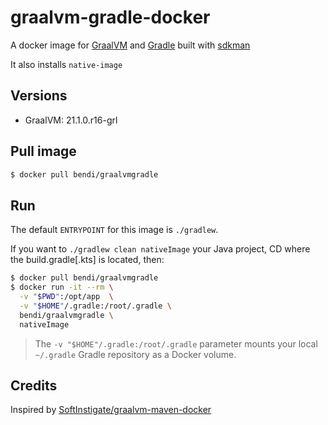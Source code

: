 # graalvm-gradle-docker

A docker image for [GraalVM](https://graalvm.org) and [Gradle](https://gradle.org) built with [sdkman](https://sdkman.io)

It also installs `native-image`

## Versions ##

- GraalVM: 21.1.0.r16-grl

## Pull image

```bash
$ docker pull bendi/graalvmgradle
```

## Run ##

The default `ENTRYPOINT` for this image is `./gradlew`.

If you want to `./gradlew clean nativeImage` your Java project, CD where the build.gradle[.kts] is located, then:

```bash
$ docker pull bendi/graalvmgradle
$ docker run -it --rm \
  -v "$PWD":/opt/app  \
  -v "$HOME"/.gradle:/root/.gradle \
  bendi/graalvmgradle \
  nativeImage
```

> The `-v "$HOME"/.gradle:/root/.gradle` parameter mounts your local `~/.gradle` Gradle repository as a Docker volume.

## Credits ##
Inspired by [SoftInstigate/graalvm-maven-docker](https://github.com/SoftInstigate/graalvm-maven-docker)
